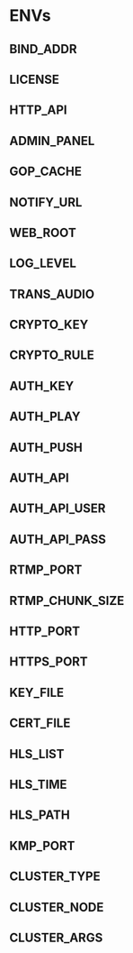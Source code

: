 # ENVs

## BIND_ADDR

## LICENSE

## HTTP_API

## ADMIN_PANEL

## GOP_CACHE

## NOTIFY_URL

## WEB_ROOT

## LOG_LEVEL

## TRANS_AUDIO

## CRYPTO_KEY

## CRYPTO_RULE

## AUTH_KEY

## AUTH_PLAY

## AUTH_PUSH

## AUTH_API

## AUTH_API_USER

## AUTH_API_PASS

## RTMP_PORT

## RTMP_CHUNK_SIZE

## HTTP_PORT

## HTTPS_PORT

## KEY_FILE

## CERT_FILE

## HLS_LIST

## HLS_TIME

## HLS_PATH

## KMP_PORT

## CLUSTER_TYPE

## CLUSTER_NODE

## CLUSTER_ARGS
